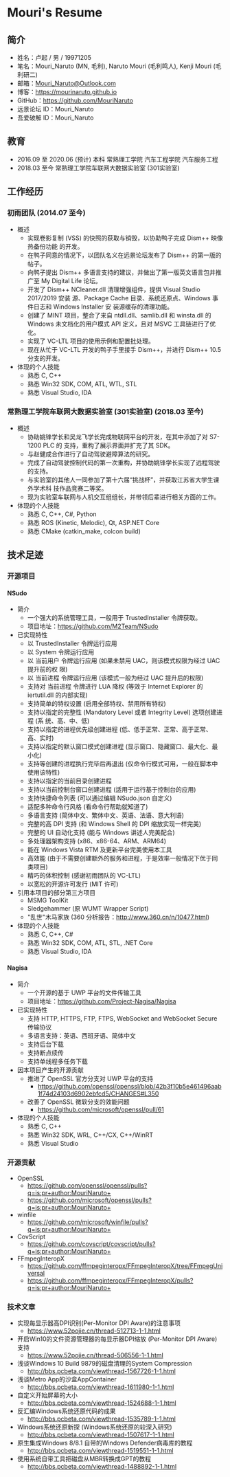 ﻿# Mouri's Resume

## 简介

- 姓名：卢起 / 男 / 19971205
- 笔名：Mouri_Naruto (MN, 毛利), Naruto Mouri (毛利鸣人), Kenji Mouri (毛利研二)
- 邮箱：Mouri_Naruto@Outlook.com
- 博客：https://mourinaruto.github.io
- GitHub：https://github.com/MouriNaruto
- 远景论坛 ID：Mouri_Naruto
- 吾爱破解 ID：Mouri_Naruto

## 教育

- 2016.09 至 2020.06 (预计) 本科 常熟理工学院 汽车工程学院 汽车服务工程
- 2018.03 至今 常熟理工学院车联网大数据实验室 (301实验室)

## 工作经历

### 初雨团队 (2014.07 至今)

- 概述
  - 实现卷影复制 (VSS) 的快照的获取与销毁，以协助鸭子完成 Dism++ 映像热备份功能
    的开发。
  - 在鸭子同意的情况下，以团队名义在远景论坛发布了 Dism++ 的第一版的帖子。
  - 向鸭子提出 Dism++ 多语言支持的建议，并做出了第一版英文语言包并推广至 My 
    Digital Life 论坛。
  - 开发了 Dism++ NCleaner.dll 清理增强组件，提供 Visual Studio 2017/2019 安装
    源、Package Cache 目录、系统还原点、Windows 事件日志和 Windows Installer 安
    装源缓存的清理功能。
  - 创建了 MINT 项目，整合了来自 ntdll.dll、samlib.dll 和 winsta.dll 的 Windows
    未文档化的用户模式 API 定义，且对 MSVC 工具链进行了优化。
  - 实现了 VC-LTL 项目的使用示例和配置批处理。
  - 现在从忙于 VC-LTL 开发的鸭子手里接手 Dism++，并进行 Dism++ 10.5 分支的开发。
- 体现的个人技能
  - 熟悉 C, C++
  - 熟悉 Win32 SDK, COM, ATL, WTL, STL
  - 熟悉 Visual Studio, IDA

### 常熟理工学院车联网大数据实验室 (301实验室) (2018.03 至今)

- 概述
  - 协助姚锋学长和吴龙飞学长完成物联网平台的开发，在其中添加了对 S7-1200 PLC 的
    支持，重构了展示界面并扩充了其 SDK。
  - 与赵健成合作进行了自动驾驶避障算法的研究。
  - 完成了自动驾驶控制代码的第一次重构，并协助姚锋学长实现了远程驾驶的支持。
  - 与实验室的其他人一同参加了第十六届“挑战杯”，并获取江苏省大学生课外学术科
    技作品竞赛二等奖。
  - 现为实验室车联网与人机交互组组长，并带领后辈进行相关方面的工作。
- 体现的个人技能
  - 熟悉 C, C++, C#, Python
  - 熟悉 ROS (Kinetic, Melodic), Qt, ASP.NET Core
  - 熟悉 CMake (catkin_make, colcon build)

## 技术足迹

### 开源项目

#### NSudo

- 简介
  - 一个强大的系统管理工具，一般用于 TrustedInstaller 令牌获取。
  - 项目地址：https://github.com/M2Team/NSudo
- 已实现特性
  - 以 TrustedInstaller 令牌运行应用
  - 以 System 令牌运行应用
  - 以 当前用户 令牌运行应用 (如果未禁用 UAC，则该模式权限为经过 UAC 提升前的权
    限) 
  - 以 当前进程 令牌运行应用 (该模式一般为经过 UAC 提升后的权限) 
  - 支持对 当前进程 令牌进行 LUA 降权 (等效于 Internet Explorer 的 iertutil.dll
    的内部实现) 
  - 支持简单的特权设置 (启用全部特权、禁用所有特权) 
  - 支持以指定的完整性 (Mandatory Level 或者 Integrity Level) 选项创建进程 (系
    统、高、中、低) 
  - 支持以指定的进程优先级创建进程 (低、低于正常、正常、高于正常、高、实时) 
  - 支持以指定的默认窗口模式创建进程 (显示窗口、隐藏窗口、最大化、最小化) 
  - 支持等创建的进程执行完毕后再退出 (仅命令行模式可用，一般在脚本中使用该特性) 
  - 支持以指定的当前目录创建进程
  - 支持以当前控制台窗口创建进程 (适用于运行基于控制台的应用) 
  - 支持快捷命令列表 (可以通过编辑 NSudo.json 自定义) 
  - 适配多种命令行风格 (看命令行帮助就知道了) 
  - 多语言支持 (简体中文、繁体中文、英语、法语、意大利语) 
  - 完整的高 DPI 支持 (和 Windows Shell 的 DPI 缩放实现一样完美) 
  - 完整的 UI 自动化支持 (能与 Windows 讲述人完美配合) 
  - 多处理器架构支持 (x86、x86-64、ARM、ARM64) 
  - 能在 Windows Vista RTM 及更新平台完美使用本工具
  - 高效能 (由于不需要创建额外的服务和进程，于是效率一般情况下优于同类项目) 
  - 精巧的体积控制 (感谢初雨团队的 VC-LTL) 
  - 以宽松的开源许可发行 (MIT 许可) 
- 引用本项目的部分第三方项目
  - MSMG ToolKit
  - Sledgehammer (原 WUMT Wrapper Script) 
  - "乱世"木马家族 (360 分析报告：http://www.360.cn/n/10477.html) 
- 体现的个人技能
  - 熟悉 C, C++, C#
  - 熟悉 Win32 SDK, COM, ATL, STL, .NET Core
  - 熟悉 Visual Studio, IDA

#### Nagisa

- 简介
  - 一个开源的基于 UWP 平台的文件传输工具
  - 项目地址：https://github.com/Project-Nagisa/Nagisa
- 已实现特性
  - 支持 HTTP, HTTPS, FTP, FTPS, WebSocket and WebSocket Secure 传输协议
  - 多语言支持：英语、西班牙语、简体中文
  - 支持后台下载
  - 支持断点续传
  - 支持单线程多任务下载
- 因本项目产生的开源贡献
  - 推进了 OpenSSL 官方分支对 UWP 平台的支持
    - https://github.com/openssl/openssl/blob/42b3f10b5e461496aab1f74d24103d6902ebfcd5/CHANGES#L350
  - 改善了 OpenSSL 微软分支的效能问题
    - https://github.com/microsoft/openssl/pull/61
- 体现的个人技能
  - 熟悉 C, C++
  - 熟悉 Win32 SDK, WRL, C++/CX, C++/WinRT
  - 熟悉 Visual Studio

### 开源贡献

- OpenSSL
  - https://github.com/openssl/openssl/pulls?q=is:pr+author:MouriNaruto+
  - https://github.com/microsoft/openssl/pulls?q=is:pr+author:MouriNaruto+
- winfile
  - https://github.com/microsoft/winfile/pulls?q=is:pr+author:MouriNaruto+
- CovScript
  - https://github.com/covscript/covscript/pulls?q=is:pr+author:MouriNaruto+
- FFmpegInteropX
  - https://github.com/ffmpeginteropx/FFmpegInteropX/tree/FFmpegUniversal
  - https://github.com/ffmpeginteropx/FFmpegInteropX/pulls?q=is:pr+author:MouriNaruto+

### 技术文章

- 实现每显示器高DPI识别(Per-Monitor DPI Aware)的注意事项
  - https://www.52pojie.cn/thread-512713-1-1.html
- 开启Win10的文件资源管理器的每显示器DPI缩放 (Per-Monitor DPI Aware) 支持
  - https://www.52pojie.cn/thread-506556-1-1.html
- 浅谈Windows 10 Build 9879的磁盘清理的System Compression
  - http://bbs.pcbeta.com/viewthread-1567726-1-1.html
- 浅谈Metro App的沙盒AppContainer
  - http://bbs.pcbeta.com/viewthread-1611980-1-1.html
- 自定义开始屏幕的大小
  - http://bbs.pcbeta.com/viewthread-1524688-1-1.html
- 反汇编Windows系统还原代码的成果
  - http://bbs.pcbeta.com/viewthread-1535789-1-1.html
- Windows系统还原新探 (Windows系统还原的较深入研究) 
  - http://bbs.pcbeta.com/viewthread-1507617-1-1.html
- 原生集成Windows 8/8.1 自带的Windows Defender病毒库的教程
  - http://bbs.pcbeta.com/viewthread-1519551-1-1.html
- 使用系统自带工具把磁盘从MBR转换成GPT的教程
  - http://bbs.pcbeta.com/viewthread-1488892-1-1.html
